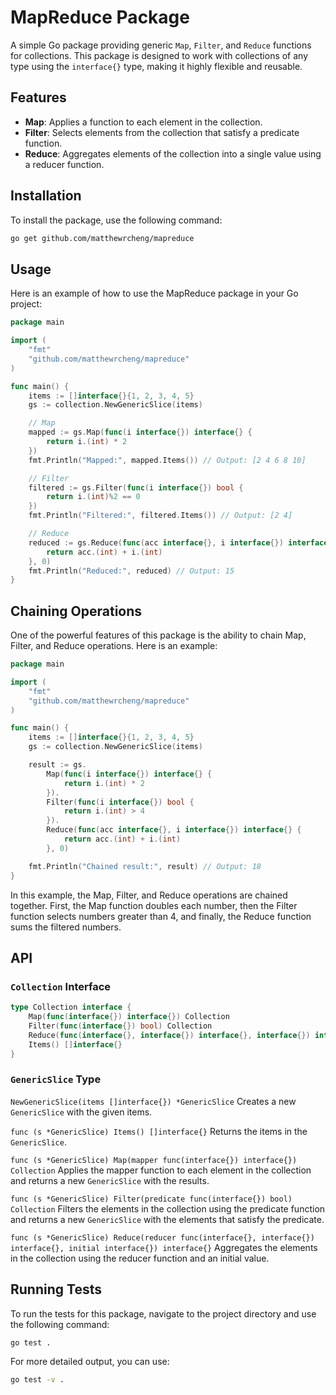 # MapReduce Package

A simple Go package providing generic `Map`, `Filter`, and `Reduce` functions for collections. This package is designed to work with collections of any type using the `interface{}` type, making it highly flexible and reusable.

## Features

- **Map**: Applies a function to each element in the collection.
- **Filter**: Selects elements from the collection that satisfy a predicate function.
- **Reduce**: Aggregates elements of the collection into a single value using a reducer function.

## Installation

To install the package, use the following command:

```sh
go get github.com/matthewrcheng/mapreduce
```

## Usage
Here is an example of how to use the MapReduce package in your Go project:

```go
package main

import (
    "fmt"
    "github.com/matthewrcheng/mapreduce"
)

func main() {
    items := []interface{}{1, 2, 3, 4, 5}
    gs := collection.NewGenericSlice(items)

    // Map
    mapped := gs.Map(func(i interface{}) interface{} {
        return i.(int) * 2
    })
    fmt.Println("Mapped:", mapped.Items()) // Output: [2 4 6 8 10]

    // Filter
    filtered := gs.Filter(func(i interface{}) bool {
        return i.(int)%2 == 0
    })
    fmt.Println("Filtered:", filtered.Items()) // Output: [2 4]

    // Reduce
    reduced := gs.Reduce(func(acc interface{}, i interface{}) interface{} {
        return acc.(int) + i.(int)
    }, 0)
    fmt.Println("Reduced:", reduced) // Output: 15
}
```

## Chaining Operations
One of the powerful features of this package is the ability to chain Map, Filter, and Reduce operations. Here is an example:

```go
package main

import (
    "fmt"
    "github.com/matthewrcheng/mapreduce"
)

func main() {
    items := []interface{}{1, 2, 3, 4, 5}
    gs := collection.NewGenericSlice(items)

    result := gs.
        Map(func(i interface{}) interface{} {
            return i.(int) * 2
        }).
        Filter(func(i interface{}) bool {
            return i.(int) > 4
        }).
        Reduce(func(acc interface{}, i interface{}) interface{} {
            return acc.(int) + i.(int)
        }, 0)

    fmt.Println("Chained result:", result) // Output: 18
}
```

In this example, the Map, Filter, and Reduce operations are chained together. First, the Map function doubles each number, then the Filter function selects numbers greater than 4, and finally, the Reduce function sums the filtered numbers.

## API
### `Collection` Interface

```go
type Collection interface {
    Map(func(interface{}) interface{}) Collection
    Filter(func(interface{}) bool) Collection
    Reduce(func(interface{}, interface{}) interface{}, interface{}) interface{}
    Items() []interface{}
}
```

### `GenericSlice` Type
`NewGenericSlice(items []interface{}) *GenericSlice`
Creates a new `GenericSlice` with the given items.

`func (s *GenericSlice) Items() []interface{}`
Returns the items in the `GenericSlice`.

`func (s *GenericSlice) Map(mapper func(interface{}) interface{}) Collection`
Applies the mapper function to each element in the collection and returns a new `GenericSlice` with the results.

`func (s *GenericSlice) Filter(predicate func(interface{}) bool) Collection`
Filters the elements in the collection using the predicate function and returns a new `GenericSlice` with the elements that satisfy the predicate.

`func (s *GenericSlice) Reduce(reducer func(interface{}, interface{}) interface{}, initial interface{}) interface{}`
Aggregates the elements in the collection using the reducer function and an initial value.

## Running Tests

To run the tests for this package, navigate to the project directory and use the following command:

```sh
go test .
```

For more detailed output, you can use:

```sh
go test -v .
```